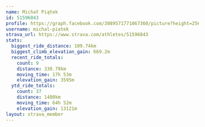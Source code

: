 ```yaml
---
name: Michał Piątek
id: 51596843
profile: https://graph.facebook.com/3089571771067360/picture?height=256&width=256
username: michal-piatek
strava_url: https://www.strava.com/athletes/51596843
stats:
  biggest_ride_distance: 109.74km
  biggest_climb_elevation_gain: 669.2m
  recent_ride_totals:
    count: 9
    distance: 330.79km
    moving_time: 17h 53m
    elevation_gain: 3595m
  ytd_ride_totals:
    count: 37
    distance: 1400km
    moving_time: 64h 52m
    elevation_gain: 13121m
layout: strava_member
--- 
```

